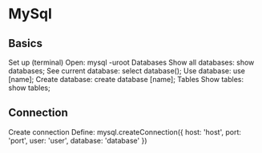 # MySql

## Basics

Set up (terminal)
  Open: mysql -uroot
Databases
  Show all databases: show databases;
  See current database: select database();
  Use database: use [name];
  Create database: create database [name];
Tables
  Show tables: show tables;

## Connection

Create connection
  Define: mysql.createConnection({
    host: 'host',
    port: 'port',
    user: 'user',
    database: 'database'
  })
